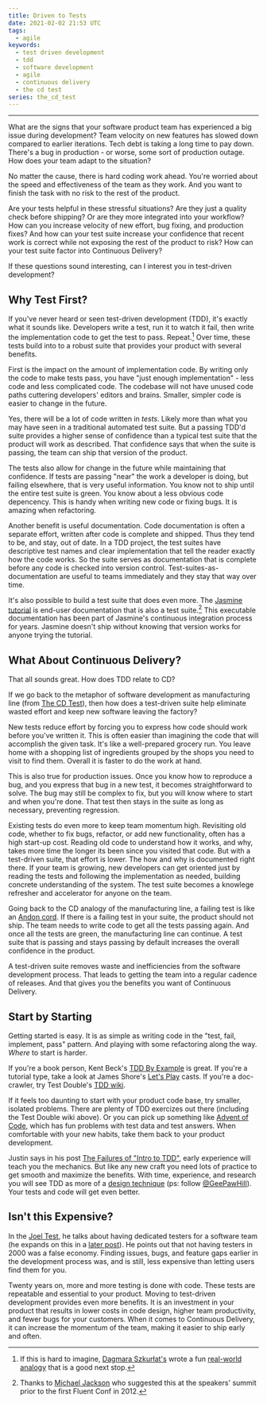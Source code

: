```yaml
---
title: Driven to Tests
date: 2021-02-02 21:53 UTC
tags:
  - agile 
keywords:
  - test driven development
  - tdd
  - software development
  - agile
  - continuous delivery
  - the cd test
series: the_cd_test
---
```


[jasmine_tutorial]: https://jasmine.github.io/tutorials/your_first_suite
[gphill]: https://twitter.com/geepawhill
[steering_premise]: https://threadreaderapp.com/thread/1335623514959777795.html
[kent_tddbe]: https://amzn.to/3sYihAu
[tdd_docs]: https://github.com/testdouble/contributing-tests/wiki
[lets_play]: http://www.jamesshore.com/v2/projects/lets-play-tdd
[failures]: https://blog.testdouble.com/posts/2014-01-25-the-failures-of-intro-to-tdd/
[aoc]: https://adventofcode.com/
[joel]: https://www.joelonsoftware.com/2000/08/09/the-joel-test-12-steps-to-better-code/
[joel_testers]: https://www.joelonsoftware.com/2000/04/30/top-five-wrong-reasons-you-dont-have-testers/
[dagmar]: https://medium.com/@dagmaraszkurat
[analogy]: https://medium.com/@dagmaraszkurat/how-i-explained-tdd-to-a-non-developer-friend-and-got-a-job-offer-over-tacos-b881895182c5
[andon]: https://en.wikipedia.org/wiki/Andon_(manufacturing)
[cdt]: https://dwf.bigpencil.net/the-continuous-delivery-test/

---

What are the signs that your software product team has experienced a big issue during development? Team velocity on new features has slowed down compared to earlier iterations. Tech debt is taking a long time to pay down. There's a bug in production - or worse, some sort of production outage. How does your team adapt to the situation?

No matter the cause, there is hard coding work ahead. You're worried about the speed and effectiveness of the team as they work. And you want to finish the task with no risk to the rest of the product.

Are your tests helpful in these stressful situations? Are they just a quality check before shipping? Or are they more integrated into your workflow? How can you increase velocity of new effort, bug fixing, and production fixes? And how can your test suite increase your confidence that recent work is correct while not exposing the rest of the product to risk? How can your test suite factor into Continuous Delivery?

If these questions sound interesting, can I interest you in test-driven development?

## Why Test First?

If you've never heard or seen test-driven development (TDD), it's exactly what it sounds like. Developers write a test, run it to watch it fail, then write the implementation code to get the test to pass. Repeat.[^1] Over time, these tests build into to a robust suite that provides your product with several benefits.

First is the impact on the amount of implementation code. By writing only the code to make tests pass, you have "just enough implementation" - less code and less complicated code. The codebase will not have unused code paths cuttering developers' editors and brains. Smaller, simpler code is easier to change in the future.

Yes, there will be a lot of code written in _tests_. Likely more than what you may have seen in a traditional automated test suite. But a passing TDD'd suite provides a higher sense of confidence than a typical test suite that the product will work as described. That confidence says that when the suite is passing, the team can ship that version of the product.

The tests also allow for change in the future while maintaining that confidence. If tests are passing "near" the work a developer is doing, but failing elsewhere, that is very useful information. You know not to ship until the entire test suite is green. You know about a less obvious code depencency. This is handy when writing new code or fixing bugs. It is amazing when refactoring.

Another benefit is useful documentation. Code documentation is often a separate effort, written after code is complete and shipped. Thus they tend to be, and stay, out of date. In a TDD project, the test suites have descriptive test names and clear implementation that tell the reader exactly how the code works. So the suite serves as documentation that is complete before any code is checked into version control. Test-suites-as-documentation are useful to teams immediately and they stay that way over time.

It's also possible to build a test suite that does even more. The [Jasmine tutorial][jasmine_tutorial] is end-user documentation that is also a test suite.[^2] This executable documentation has been part of Jasmine's continuous integration process for years. Jasmine doesn't ship without knowing that version works for anyone trying the tutorial.

## What About Continuous Delivery?

That all sounds great. How does TDD relate to CD?

If we go back to the metaphor of software development as manufacturing line (from [The CD Test][cdt]), then how does a test-driven suite help eliminate wasted effort and keep new software leaving the factory?

New tests reduce effort by forcing you to express how code should work before you've written it. This is often easier than imagining the code that will accomplish the given task. It's like a well-prepared grocery run. You leave home with a shopping list of ingredients grouped by the shops you need to visit to find them. Overall it is faster to do the work at hand.

This is also true for production issues. Once you know how to reproduce a bug, and you express that bug in a new test, it becomes straightforward to solve. The bug may still be complex to fix, but you will know where to start and when you're done. That test then stays in the suite as long as necessary, preventing regression.

Existing tests do even more to keep team momentum high. Revisiting old code, whether to fix bugs, refactor, or add new functionality, often has a high start-up cost. Reading old code to understand how it works, and why, takes more time the longer its been since you visited that code. But with a test-driven suite, that effort is lower. The how and why is documented right there. If your team is growing, new developers can get oriented just by reading the tests and following the implementation as needed, building concrete understanding of the system. The test suite becomes a knowlege refresher and accelerator for anyone on the team.

Going back to the CD analogy of the manufacturing line, a failing test is like an [Andon cord][andon]. If there is a failing test in your suite, the product should not ship. The team needs to write code to get all the tests passing again. And once all the tests are green, the manufacturing line can continue. A test suite that is passing and stays passing by default increases the overall confidence in the product.

A test-driven suite removes waste and inefficiencies from the software development process.  That leads to getting the team into a regular cadence of releases. And that gives you the benefits you want of Continuous Delivery.

## Start by Starting

Getting started is easy. It is as simple as writing code in the "test, fail, implement, pass" pattern. And playing with some refactoring along the way. _Where_ to start is harder.

If you're a book person, Kent Beck's [TDD By Example][kent_tddbe] is great. If you're a tutorial type, take a look at James Shore's [Let's Play][lets_play] casts. If you're a doc-crawler, try Test Double's [TDD wiki][tdd_docs].

If it feels too daunting to start with your product code base, try smaller, isolated problems. There are plenty of TDD exercizes out there (including the Test Double wiki above). Or you can pick up something like [Advent of Code][aoc], which has fun problems with test data and test answers. When comfortable with your new habits, take them back to your product development.

Justin says in his post [The Failures of "Intro to TDD"][failures], early experience will teach you the mechanics. But like any new craft you need lots of practice to get smooth and maximize the benefits. With time, experience, and research you will see TDD as more of a [design technique][steering_premise] (ps: follow [@GeePawHill][gphill]). Your tests and code will get even better.

## Isn't this Expensive?

In the [Joel Test][joel], he talks about having dedicated testers for a software team (he expands on this in a [later post][joel_testers]). He points out that not having testers in 2000 was a false economy. Finding issues, bugs, and feature gaps earlier in the development process was, and is still, less expensive than letting users find them for you.

Twenty years on, more and more testing is done with code. These tests are repeatable and essential to your product. Moving to test-driven development provides even more benefits. It is an investment in your product that results in lower costs in code design, higher team productivity, and fewer bugs for your customers. When it comes to Continuous Delivery, it can increase the momentum of the team, making it easier to ship early and often.

[^1]: If this is hard to imagine, [Dagmara Szkurłat's][dagmar] wrote a fun [real-world analogy][analogy] that is a good next stop.
[^2]: Thanks to [Michael Jackson](https://twitter.com/mjackson) who suggested this at the speakers' summit prior to the first Fluent Conf in 2012.




